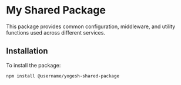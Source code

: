 # My Shared Package

This package provides common configuration, middleware, and utility functions used across different services.

## Installation

To install the package:

```bash
npm install @username/yogesh-shared-package
